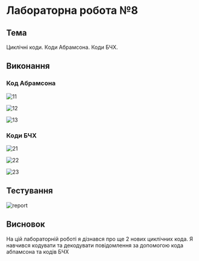 # Лабораторна робота №8

## Тема

Циклічні коди. Коди Абрамсона. Коди БЧХ.

## Виконання

### Код Абрамсона

![11](assets/11.png)

![12](assets/12.png)

![13](assets/13.png)

### Коди БЧХ

![21](assets/21.png)

![22](assets/22.png)

![23](assets/23.png)

## Тестування

![report](assets/report.png)

## Висновок

На цій лабораторній роботі я дізнався про ще 2 нових циклічних кода. Я навчився кодувати та декодувати повідомлення за допомогою кода абпамсона та кодів БЧХ
